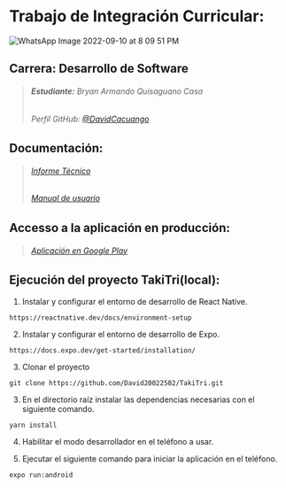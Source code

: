 # **Trabajo de Integración Curricular:** 
![WhatsApp Image 2022-09-10 at 8 09 51 PM](https://user-images.githubusercontent.com/66538886/189507423-52310503-d331-48f4-a494-d83a422fb7d2.jpeg)
## Carrera: Desarrollo de Software

> ######  **Estudiante:** Bryan Armando Quisaguano Casa
> ######  Perfil GitHub: [@DavidCacuango](https://github.com/David20022502)
## Documentación:
> ######  [Informe Técnico](https://epnecuador-my.sharepoint.com/:b:/g/personal/darwin_cacuango_epn_edu_ec/EeHcmmn9FItNgYKC4bz8RkYBG_wQMbAsxGUKmz540ZS5rw?e=QRXsXZ)
> ######  [Manual de usuario](https://www.youtube.com/watch?v=7EGXcZmya68)
## Accesso a la aplicación en producción:

> ######  [Aplicación en Google Play](https://play.google.com/store/apps/details?id=com.takitri)
## Ejecución del proyecto TakiTri(local):

1. Instalar y configurar el entorno de desarrollo de React Native.
```
https://reactnative.dev/docs/environment-setup
```

2. Instalar y configurar el entorno de desarrollo de Expo.
```
https://docs.expo.dev/get-started/installation/
```
3. Clonar el proyecto
```
git clone https://github.com/David20022502/TakiTri.git
```
3. En el directorio raíz instalar las dependencias necesarias con el siguiente comando.
```
yarn install
```
4. Habilitar el modo desarrollador en el teléfono a usar.

5. Ejecutar el siguiente comando para iniciar la aplicación en el teléfono.
```
expo run:android
```
